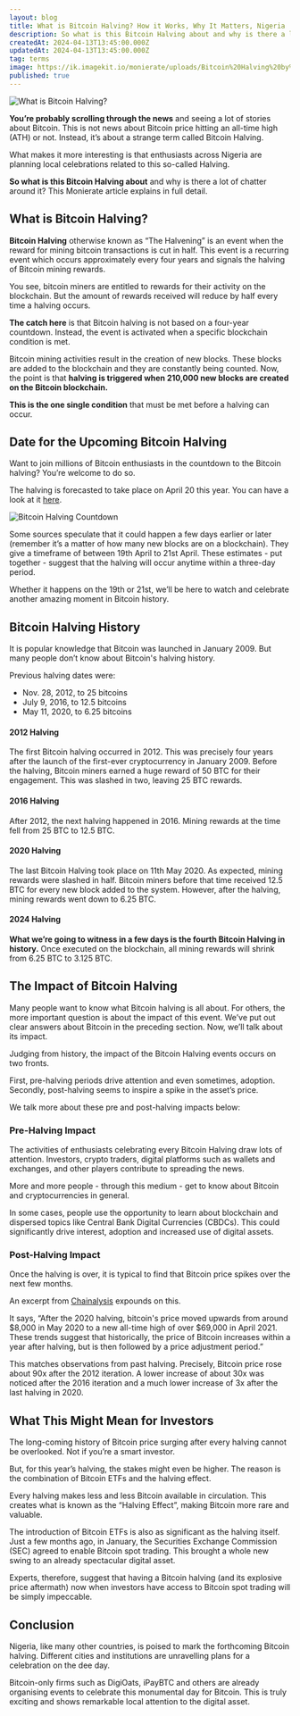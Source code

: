 ```yaml
---
layout: blog
title: What is Bitcoin Halving? How it Works, Why It Matters, Nigeria
description: So what is this Bitcoin Halving about and why is there a lot of chatter around it? This Monierate article explains in full details what Bitcoin Halving is all about.
createdAt: 2024-04-13T13:45:00.000Z
updatedAt: 2024-04-13T13:45:00.000Z
tag: terms
image: https://ik.imagekit.io/monierate/uploads/Bitcoin%20Halving%20by%20monierate.png?updatedAt=1713014036800
published: true
---
```

![What is Bitcoin Halving?](https://ik.imagekit.io/monierate/uploads/Bitcoin%20Halving%20by%20monierate.png?updatedAt=1713014036800)

**You’re probably scrolling through the news** and seeing a lot of stories about Bitcoin. This is not news about Bitcoin price hitting an all-time high (ATH) or not. Instead, it’s about a strange term called Bitcoin Halving.

What makes it more interesting is that enthusiasts across Nigeria are planning local celebrations related to this so-called Halving.

**So what is this Bitcoin Halving about** and why is there a lot of chatter around it? This Monierate article explains in full detail.

## What is Bitcoin Halving?

**Bitcoin Halving** otherwise known as “The Halvening” is an event when the reward for mining bitcoin transactions is cut in half.  This event is a recurring event which occurs approximately every four years and signals the halving of Bitcoin mining rewards.

You see, bitcoin miners are entitled to rewards for their activity on the blockchain. But the amount of rewards received will reduce by half every time a halving occurs.

**The catch here** is that Bitcoin halving is not based on a four-year countdown. Instead, the event is activated when a specific blockchain condition is met.

Bitcoin mining activities result in the creation of new blocks. These blocks are added to the blockchain and they are constantly being counted. Now, the point is that **halving is triggered when 210,000 new blocks are created on the Bitcoin blockchain.**

**This is the one single condition** that must be met before a halving can occur.

## Date for the Upcoming Bitcoin Halving
Want to join millions of Bitcoin enthusiasts in the countdown to the Bitcoin halving? You’re welcome to do so.

The halving is forecasted to take place on April 20 this year. You can have a look at it [here](https://www.thehalvening.com/).

![Bitcoin Halving Countdown](https://ik.imagekit.io/monierate/uploads/bitcoin-halving-webpage.jpg.png?updatedAt=1713038573054)

Some sources speculate that it could happen a few days earlier or later (remember it’s a matter of how many new blocks are on a blockchain). They give a timeframe of between 19th April to 21st April. These estimates - put together - suggest that the halving will occur anytime within a three-day period.

Whether it happens on the 19th or 21st, we’ll be here to watch and celebrate another amazing moment in Bitcoin history.

## Bitcoin Halving History
It is popular knowledge that Bitcoin was launched in January 2009. But many people don’t know about Bitcoin's halving history.

Previous halving dates were:  

-   Nov. 28, 2012, to 25 bitcoins
-   July 9, 2016, to 12.5 bitcoins
-   May 11, 2020, to 6.25 bitcoins

#### 2012 Halving
The first Bitcoin halving occurred in 2012. This was precisely four years after the launch of the first-ever cryptocurrency in January 2009. Before the halving, Bitcoin miners earned a huge reward of 50 BTC for their engagement. This was slashed in two, leaving 25 BTC rewards.

#### 2016 Halving
After 2012, the next halving happened in 2016. Mining rewards at the time fell from 25 BTC to 12.5 BTC.

#### 2020 Halving
The last Bitcoin Halving took place on 11th May 2020. As expected, mining rewards were slashed in half. Bitcoin miners before that time received 12.5 BTC for every new block added to the system. However, after the halving, mining rewards went down to 6.25 BTC.

#### 2024 Halving
**What we’re going to witness in a few days is the fourth Bitcoin Halving in history.** Once executed on the blockchain, all mining rewards will shrink from 6.25 BTC to 3.125 BTC.

## The Impact of Bitcoin Halving

Many people want to know what Bitcoin halving is all about. For others, the more important question is about the impact of this event. We’ve put out clear answers about Bitcoin in the preceding section. Now, we’ll talk about its impact.

Judging from history, the impact of the Bitcoin Halving events occurs on two fronts.

First, pre-halving periods drive attention and even sometimes, adoption. Secondly, post-halving seems to inspire a spike in the asset’s price.

We talk more about these pre and post-halving impacts below:

### Pre-Halving Impact

The activities of enthusiasts celebrating every Bitcoin Halving draw lots of attention. Investors, crypto traders, digital platforms such as wallets and exchanges, and other players contribute to spreading the news.

More and more people - through this medium - get to know about Bitcoin and cryptocurrencies in general.

In some cases, people use the opportunity to learn about blockchain and dispersed topics like Central Bank Digital Currencies (CBDCs). This could significantly drive interest, adoption and increased use of digital assets.

### Post-Halving Impact
Once the halving is over, it is typical to find that Bitcoin price spikes over the next few months.

An excerpt from [Chainalysis](https://www.chainalysis.com/blog/bitcoin-halving-2024/#:~:text=After%20the%202020%20halving%2C%20bitcoin's,by%20a%20price%20adjustment%20period.) expounds on this.

It says, “After the 2020 halving, bitcoin's price moved upwards from around $8,000 in May 2020 to a new all-time high of over $69,000 in April 2021. These trends suggest that historically, the price of Bitcoin increases within a year after halving, but is then followed by a price adjustment period.”

This matches observations from past halving. Precisely, Bitcoin price rose about 90x after the 2012 iteration. A lower increase of about 30x was noticed after the 2016 iteration and a much lower increase of 3x after the last halving in 2020.

## What This Might Mean for Investors
The long-coming history of Bitcoin price surging after every halving cannot be overlooked. Not if you’re a smart investor.

But, for this year’s halving, the stakes might even be higher. The reason is the combination of Bitcoin ETFs and the halving effect.

Every halving makes less and less Bitcoin available in circulation. This creates what is known as the “Halving Effect”, making Bitcoin more rare and valuable.

The introduction of Bitcoin ETFs is also as significant as the halving itself. Just a few months ago, in January, the Securities Exchange Commission (SEC) agreed to enable Bitcoin spot trading. This brought a whole new swing to an already spectacular digital asset.

Experts, therefore, suggest that having a Bitcoin halving (and its explosive price aftermath) now when investors have access to Bitcoin spot trading will be simply impeccable.

## Conclusion

Nigeria, like many other countries, is poised to mark the forthcoming Bitcoin halving. Different cities and institutions are unravelling plans for a celebration on the dee day. 

Bitcoin-only firms such as DigiOats, iPayBTC and others are already organising events to celebrate this monumental day for Bitcoin. This is truly exciting and shows remarkable local attention to the digital asset.
